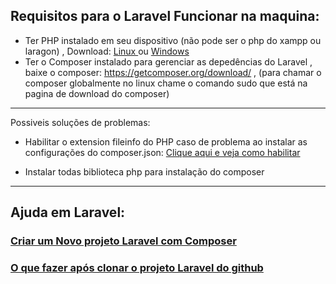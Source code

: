 ## Requisitos para o Laravel Funcionar na maquina:

- Ter PHP instalado em seu dispositivo (não pode ser o php do xampp ou laragon) , Download: <a href="https://github.com/gladsonsimoes/linux-help/tree/main/php"> Linux </a> ou <a href="/arquives/php-download.md"> Windows </a>
- Ter o Composer instalado para gerenciar as depedências do Laravel , baixe o composer: https://getcomposer.org/download/ , (para chamar o composer globalmente no linux chame o comando sudo que está na pagina de download do composer)
---
Possiveis soluções de problemas:

- Habilitar o extension fileinfo do PHP caso de problema ao instalar as configurações do composer.json:  <a href="arquives/configure-php-composer.md"> Clique aqui e veja como habilitar </a>

- Instalar todas biblioteca php para instalação do composer 

---

## Ajuda em Laravel:

### <a href="arquives/new-project-laravel-composer.md">Criar um Novo projeto Laravel com Composer</a>

###  <a href="arquives/clone-project-laravel.md">O que fazer após clonar o projeto Laravel do github </a>



